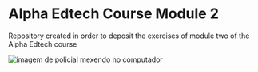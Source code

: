 # Alpha Edtech Course Module 2
Repository created in order to deposit the exercises of module two of the Alpha Edtech course

![imagem de policial mexendo no computador](http://68.media.tumblr.com/e38e44273a4af879b17aafb2dc55f1bc/tumblr_oo7nx2EzOi1uojky7o1_540.gif)